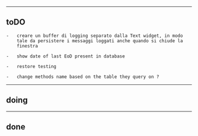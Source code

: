 
------------------------------------------------------------------------
## toDO

	- 	creare un buffer di logging separato dalla Text widget, in modo
		tale da persistere i messaggi loggati anche quando si chiude la
		finestra

	-	show date of last EoD present in database
	
	-	restore testing
	
	-	change methods name based on the table they query on ?
		
------------------------------------------------------------------------
## doing


------------------------------------------------------------------------
## done

